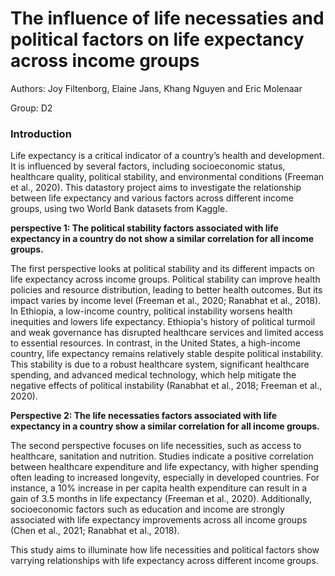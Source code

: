 # The influence of life necessaties and political factors on life expectancy across income groups

Authors: Joy Filtenborg, Elaine Jans, Khang Nguyen and Eric Molenaar

Group: D2

### Introduction
Life expectancy is a critical indicator of a country’s health and development. It is influenced by several factors, including socioeconomic status, healthcare quality, political stability, and environmental conditions (Freeman et al., 2020). This datastory project aims to investigate the relationship between life expectancy and various factors across different income groups, using two World Bank datasets from Kaggle.

**perspective 1: The political stability factors associated with life expectancy in a country do not show a similar correlation for all income groups.**

The first perspective looks at political stability and its different impacts on life expectancy across income groups. Political stability can improve health policies and resource distribution, leading to better health outcomes. But its impact varies by income level (Freeman et al., 2020; Ranabhat et al., 2018). In Ethiopia, a low-income country, political instability worsens health inequities and lowers life expectancy. Ethiopia's history of political turmoil and weak governance has disrupted healthcare services and limited access to essential resources. In contrast, in the United States, a high-income country, life expectancy remains relatively stable despite political instability. This stability is due to a robust healthcare system, significant healthcare spending, and advanced medical technology, which help mitigate the negative effects of political instability (Ranabhat et al., 2018; Freeman et al., 2020).

**Perspective 2: The life necessaties factors associated with life expectancy in a country show a similar correlation for all income groups.**

The second perspective focuses on life necessities, such as access to healthcare, sanitation and nutrition. Studies indicate a positive correlation between healthcare expenditure and life expectancy, with higher spending often leading to increased longevity, especially in developed countries. For instance, a 10% increase in per capita health expenditure can result in a gain of 3.5 months in life expectancy (Freeman et al., 2020). Additionally, socioeconomic factors such as education and income are strongly associated with life expectancy improvements across all income groups (Chen et al., 2021; Ranabhat et al., 2018).


This study aims to illuminate how life necessities and political factors show varrying relationships with life expectancy across different income groups. 